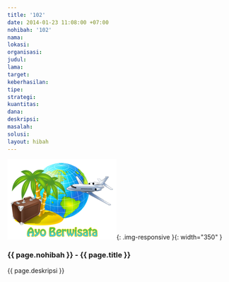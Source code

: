 ```yaml
---
title: '102'
date: 2014-01-23 11:08:00 +07:00
nohibah: '102'
nama:
lokasi:
organisasi:
judul:
lama:
target:
keberhasilan:
tipe:
strategi:
kuantitas:
dana:
deskripsi:
masalah:
solusi:
layout: hibah
---
```


![102](/static/img/hibahcms/102.png){: .img-responsive }{: width="350" }

### {{ page.nohibah }} - {{ page.title }}

{{ page.deskripsi }}
